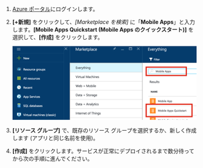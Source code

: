 1. [Azure ポータル]にログインします。

2. **[+新規]** をクリックして、_[Marketplace を検索]_ に「**Mobile Apps**」と入力します。**[Mobile Apps Quickstart (Mobile Apps のクイックスタート)]** を選択して、**[作成]** をクリックします。

	![Mobile Apps のクイックスタートが強調表示された Azure ポータル](./media/app-service-mobile-dotnet-backend-create-new-service/search-mobile-apps-quickstart.png)


3. **[リソース グループ]** で、既存のリソース グループを選択するか、新しく作成します (アプリと同じ名前を使用)。
 
4. **[作成]** をクリックします。サービスが正常にデプロイされるまで数分待ってから次の手順に進んでください。

<!-- URLs. -->
[Azure ポータル]: https://portal.azure.com/

<!-----HONumber=AcomDC_0803_2016-->